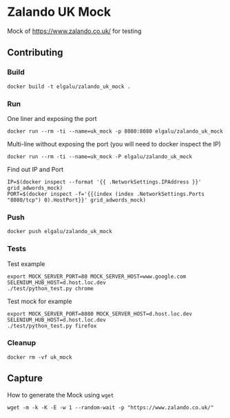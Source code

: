 # Zalando UK Mock
Mock of https://www.zalando.co.uk/ for testing

## Contributing

### Build

    docker build -t elgalu/zalando_uk_mock .

### Run
One liner and exposing the port

    docker run --rm -ti --name=uk_mock -p 8080:8080 elgalu/zalando_uk_mock

Multi-line without exposing the port (you will need to docker inspect the IP)

    docker run --rm -ti --name=uk_mock -P elgalu/zalando_uk_mock

Find out IP and Port

    IP=$(docker inspect --format '{{ .NetworkSettings.IPAddress }}' grid_adwords_mock)
    PORT=$(docker inspect -f='{{(index (index .NetworkSettings.Ports "8080/tcp") 0).HostPort}}' grid_adwords_mock)

### Push

    docker push elgalu/zalando_uk_mock

### Tests
Test example

    export MOCK_SERVER_PORT=80 MOCK_SERVER_HOST=www.google.com SELENIUM_HUB_HOST=d.host.loc.dev
    ./test/python_test.py chrome

Test mock for example

    export MOCK_SERVER_PORT=8080 MOCK_SERVER_HOST=d.host.loc.dev SELENIUM_HUB_HOST=d.host.loc.dev
    ./test/python_test.py firefox

### Cleanup

    docker rm -vf uk_mock

## Capture
How to generate the Mock using `wget`

    wget -m -k -K -E -w 1 --random-wait -p "https://www.zalando.co.uk/"
